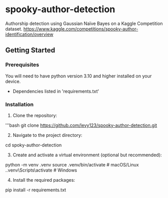 # spooky-author-detection

Authorship detection using Gaussian Naïve Bayes on a Kaggle Competition dataset. https://www.kaggle.com/competitions/spooky-author-identification/overview

## Getting Started

### Prerequisites

You will need to have python version 3.10 and higher installed on your device.

- Dependencies listed in 'requirements.txt'

### Installation

1. Clone the repository:

'''bash
git clone https://github.com/levy123/spooky-author-detection.git

2. Navigate to the project directory:

cd spoky-author-detection

3. Create and activate a virtual environment (optional but recommended):

python -m venv .venv
source .venv/bin/activate # macOS/Linux
.\.venv\Scripts\activate # Windows

4. Install the required packages:

pip install -r requirements.txt

